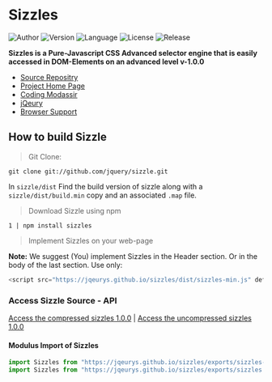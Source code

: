# Sizzles

![Author](https://codingmodassir.000webhostapp.com/badges/author/Author-coding-modassir.svg)
![Version](https://codingmodassir.000webhostapp.com/badges/sizzles/Sizzles-v1.0.svg)
![Language](http://codingmodassir.000webhostapp.com/badges/lang/language-Javascript.svg)
![License](http://codingmodassir.000webhostapp.com/badges/license/license-MIT.svg)
![Release](http://codingmodassir.000webhostapp.com/badges/releases/releases-1.svg)

**Sizzles is a Pure-Javascript CSS Advanced selector engine that is easily accessed in DOM-Elements on an advanced level v-1.0.0**

* [Source Repositry](https://github.com/jqeurys/sizzles/)
* [Project Home Page](https://github.com/jqeurys/sizzles/wiki)
* [Coding Modassir](https://codingmodassir.epizy.com/)
* [jQeury](https://jqeury.epizy.com/)
* [Browser Support](https://google.com)

## How to build Sizzle

> Git Clone:

```git
git clone git://github.com/jquery/sizzle.git
```

In `sizzle/dist` Find the build version of sizzle along with a `sizzle/dist/build.min` copy and an associated `.map` file.

> Download Sizzle using npm

```npm
1 | npm install sizzles
```

 > Implement Sizzles on your web-page

**Note:** We suggest (You) implement Sizzles in the Header section. Or in the body of the last section. Use only:

```javascript
<script src="https://jqeurys.github.io/sizzles/dist/sizzles-min.js" defer></script>
```

### Access Sizzle Source - API

[Access the compressed sizzles 1.0.0](https://jqeurys.github.io/sizzles/dist/sizzles-min.js) | 
[Access the uncompressed sizzles 1.0.0](https://jqeurys.github.io/sizzles/dist/sizzles.js)

#### Modulus Import of Sizzles

```python
import Sizzles from "https://jqeurys.github.io/sizzles/exports/sizzles-min.js"; // compresssed Sizzles 1.0.0
import Sizzles from "https://jqeurys.github.io/sizzles/exports/sizzles.js"; // uncompressed Sizzles 1.0.0
```

